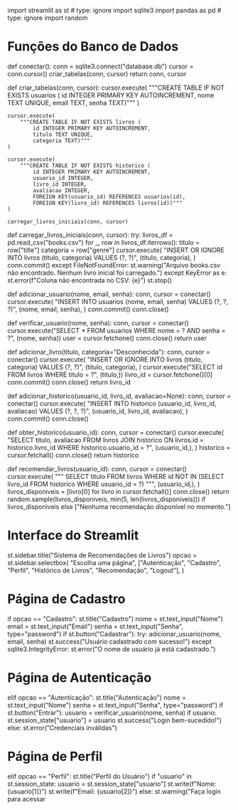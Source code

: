 import streamlit as st  # type: ignore
import sqlite3
import pandas as pd  # type: ignore
import random

# Funções do Banco de Dados
def conectar():
    conn = sqlite3.connect("database.db")
    cursor = conn.cursor()
    criar_tabelas(conn, cursor)
    return conn, cursor


def criar_tabelas(conn, cursor):
    cursor.execute(
        """CREATE TABLE IF NOT EXISTS usuarios (
            id INTEGER PRIMARY KEY AUTOINCREMENT,
            nome TEXT UNIQUE,
            email TEXT,
            senha TEXT)"""
    )

    cursor.execute(
        """CREATE TABLE IF NOT EXISTS livros (
            id INTEGER PRIMARY KEY AUTOINCREMENT,
            titulo TEXT UNIQUE,
            categoria TEXT)"""
    )

    cursor.execute(
        """CREATE TABLE IF NOT EXISTS historico (
            id INTEGER PRIMARY KEY AUTOINCREMENT,
            usuario_id INTEGER,
            livro_id INTEGER,
            avaliacao INTEGER,
            FOREIGN KEY(usuario_id) REFERENCES usuarios(id),
            FOREIGN KEY(livro_id) REFERENCES livros(id))"""
    )

    carregar_livros_iniciais(conn, cursor)


def carregar_livros_iniciais(conn, cursor):
    try:
        livros_df = pd.read_csv("books.csv")
        for _, row in livros_df.iterrows():
            titulo = row["title"]
            categoria = row["genre"]
            cursor.execute(
                "INSERT OR IGNORE INTO livros (titulo, categoria) VALUES (?, ?)",
                (titulo, categoria),
            )
        conn.commit()
    except FileNotFoundError:
        st.warning("Arquivo books.csv não encontrado. Nenhum livro inicial foi carregado.")
    except KeyError as e:
        st.error(f"Coluna não encontrada no CSV: {e}")
        st.stop()


def adicionar_usuario(nome, email, senha):
    conn, cursor = conectar()
    cursor.execute(
        "INSERT INTO usuarios (nome, email, senha) VALUES (?, ?, ?)",
        (nome, email, senha),
    )
    conn.commit()
    conn.close()


def verificar_usuario(nome, senha):
    conn, cursor = conectar()
    cursor.execute("SELECT * FROM usuarios WHERE nome = ? AND senha = ?", (nome, senha))
    user = cursor.fetchone()
    conn.close()
    return user


def adicionar_livro(titulo, categoria="Desconhecida"):
    conn, cursor = conectar()
    cursor.execute(
        "INSERT OR IGNORE INTO livros (titulo, categoria) VALUES (?, ?)",
        (titulo, categoria),
    )
    cursor.execute("SELECT id FROM livros WHERE titulo = ?", (titulo,))
    livro_id = cursor.fetchone()[0]
    conn.commit()
    conn.close()
    return livro_id


def adicionar_historico(usuario_id, livro_id, avaliacao=None):
    conn, cursor = conectar()
    cursor.execute(
        "INSERT INTO historico (usuario_id, livro_id, avaliacao) VALUES (?, ?, ?)",
        (usuario_id, livro_id, avaliacao),
    )
    conn.commit()
    conn.close()


def obter_historico(usuario_id):
    conn, cursor = conectar()
    cursor.execute(
        "SELECT titulo, avaliacao FROM livros JOIN historico ON livros.id = historico.livro_id WHERE historico.usuario_id = ?",
        (usuario_id,),
    )
    historico = cursor.fetchall()
    conn.close()
    return historico


def recomendar_livros(usuario_id):
    conn, cursor = conectar()
    cursor.execute(
        """
        SELECT titulo FROM livros 
        WHERE id NOT IN (SELECT livro_id FROM historico WHERE usuario_id = ?)
        """,
        (usuario_id,),
    )
    livros_disponiveis = [livro[0] for livro in cursor.fetchall()]
    conn.close()
    return random.sample(livros_disponiveis, min(5, len(livros_disponiveis))) if livros_disponiveis else ["Nenhuma recomendação disponível no momento."]

# Interface do Streamlit
st.sidebar.title("Sistema de Recomendações de Livros")
opcao = st.sidebar.selectbox(
    "Escolha uma página",
    ["Autenticação", "Cadastro", "Perfil", "Histórico de Livros", "Recomendação", "Logout"],
)

# Página de Cadastro
if opcao == "Cadastro":
    st.title("Cadastro")
    nome = st.text_input("Nome")
    email = st.text_input("Email")
    senha = st.text_input("Senha", type="password")
    if st.button("Cadastrar"):
        try:
            adicionar_usuario(nome, email, senha)
            st.success("Usuário cadastrado com sucesso!")
        except sqlite3.IntegrityError:
            st.error("O nome de usuário já está cadastrado.")

# Página de Autenticação
elif opcao == "Autenticação":
    st.title("Autenticação")
    nome = st.text_input("Nome")
    senha = st.text_input("Senha", type="password")
    if st.button("Entrar"):
        usuario = verificar_usuario(nome, senha)
        if usuario:
            st.session_state["usuario"] = usuario
            st.success("Login bem-sucedido!")
        else:
            st.error("Credenciais inválidas")

# Página de Perfil
elif opcao == "Perfil":
    st.title("Perfil do Usuário")
    if "usuario" in st.session_state:
        usuario = st.session_state["usuario"]
        st.write(f"Nome: {usuario[1]}")
        st.write(f"Email: {usuario[2]}")
    else:
        st.warning("Faça login para acessar
